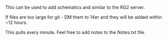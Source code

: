 This can be used to add schematics and similar to the RG2 server.

If files are too large for git - DM them to 14er and they will be added within ~12 hours.

This pulls every minute. Feel free to add notes to the Notes.txt file.
